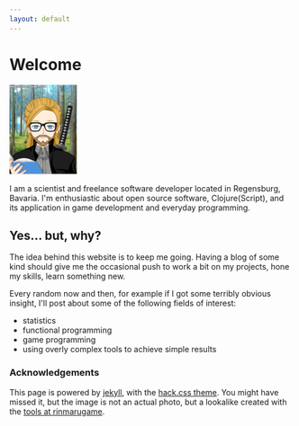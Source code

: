 ```yaml
---
layout: default
---
```


# Welcome

![almost me](ani-me_smaller.png)

I am a scientist and freelance software developer located in
Regensburg, Bavaria. I'm enthusiastic about open source software,
Clojure(Script), and its application in game development and everyday
programming.

## Yes... but, why?

The idea behind this website is to keep me going. Having a blog of
some kind should give me the occasional push to work a bit on my
projects, hone my skills, learn something new.

Every random now and then, for example if I got some terribly obvious
insight, I'll post about some of the following fields of interest:

- statistics
- functional programming
- game programming
- using overly complex tools to achieve simple results

### Acknowledgements

This page is powered by [jekyll](https://jekyllrb.com), with the
[hack.css
theme](https://github.com/wemake-services/jekyll-theme-hackcss).  You
might have missed it, but the image is not an actual photo, but a
lookalike created with the [tools at rinmarugame](https://www.rinmarugames.com).
